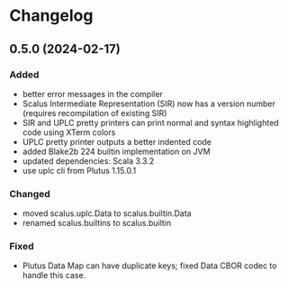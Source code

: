 # Changelog

## 0.5.0 (2024-02-17)

### Added

- better error messages in the compiler
- Scalus Intermediate Representation (SIR) now has a version number (requires recompilation of existing SIR)
- SIR and UPLC pretty printers can print normal and syntax highlighted code using XTerm colors
- UPLC pretty printer outputs a better indented code
- added Blake2b 224 builtin implementation on JVM
- updated dependencies: Scala 3.3.2
- use uplc cli from Plutus 1.15.0.1

### Changed

- moved scalus.uplc.Data to scalus.builtin.Data
- renamed scalus.builtins to scalus.builtin

### Fixed

- Plutus Data Map can have duplicate keys; fixed Data CBOR codec to handle this case.
